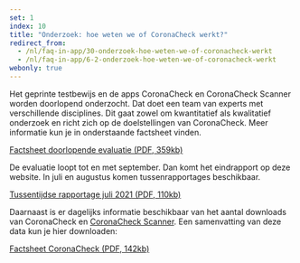 ```yaml
---
set: 1
index: 10
title: "Onderzoek: hoe weten we of CoronaCheck werkt?"
redirect_from: 
  - /nl/faq-in-app/30-onderzoek-hoe-weten-we-of-coronacheck-werkt
  - /nl/faq-in-app/6-2-onderzoek-hoe-weten-we-of-coronacheck-werkt
webonly: true
---
```

Het geprinte testbewijs en de apps CoronaCheck en CoronaCheck Scanner worden doorlopend onderzocht. Dat doet een team van experts met verschillende disciplines. Dit gaat zowel om kwantitatief als kwalitatief onderzoek en richt zich op de doelstellingen van CoronaCheck. Meer informatie kun je in onderstaande factsheet vinden.

<a href="/media/Factsheet_doorlopende_evaluatie.pdf" rel="noopener noreferrer" target="_blank">Factsheet doorlopende evaluatie (PDF, 359kb)</a>

De evaluatie loopt tot en met september. Dan komt het eindrapport op deze website. In juli en augustus komen tussenrapportages beschikbaar. 

<a href="/media/Tussentijdse_rapportage_juli_2021.pdf" rel="noopener noreferrer" target="_blank">Tussentijdse rapportage juli 2021 (PDF, 110kb)</a>

Daarnaast is er dagelijks informatie beschikbaar van het aantal downloads van CoronaCheck en [CoronaCheck Scanner](/scanner). Een samenvatting van deze data kun je hier downloaden:

<a href="/media/Factsheet_CoronaCheck_latest.pdf" rel="noopener noreferrer" target="_blank">Factsheet CoronaCheck (PDF, 142kb)</a>
